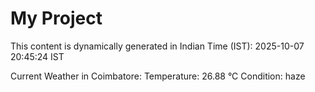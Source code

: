 # My Project

This content is dynamically generated in Indian Time (IST): 2025-10-07 20:45:24 IST


Current Weather in Coimbatore:
Temperature: 26.88 °C
Condition: haze
